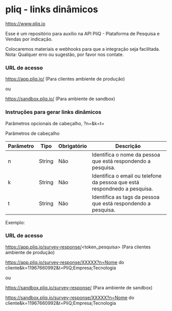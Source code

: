 # pliq - links dinâmicos
https://www.pliq.io

Esse é um repositório para auxílio na API PliQ - Plataforma de Pesquisa e Vendas por indicação.

Colocaremos materiais e webhooks para que a integração seja facilitada.
Nota: Qualquer erro ou sugestão, por favor nos contate.

### URL de acesso

https://app.pliq.io/ (Para clientes ambiente de produção)

ou

https://sandbox.pliq.io/ (Para ambiente de sandbox)


### Instruções para gerar links dinâmicos

Parâmetros opcionais de cabeçalho, ?n=&k=t=

Parâmetros de cabeçalho

Parâmetro | Tipo | Obrigatório | Descrição
------------ | ------------- | ------------ | -------------
n | String | Não | Identifica o nome da pessoa que está respondendo a pesquisa.
k | String | Não | Identifica o email ou telefone da pessoa que está respondnedo a pesquisa.
t | String | Não | Identifica as tags da pessoa que está respondendo a pesquisa.

Exemplo:

### URL de acesso

https://app.pliq.io/survey-response/<token_pesquisa> (Para clientes ambiente de produção)

https://app.pliq.io/survey-response/XXXXX?n=Nome do cliente&k=11967660992&t=PliQ;Empresa;Tecnologia

ou

https://sandbox.pliq.io/survey-response/<tokenpesquisa> (Para ambiente de sandbox)

https://sandbox.pliq.io/survey-response/XXXXX?n=Nome do cliente&k=11967660992&t=PliQ;Empresa;Tecnologia
  
  
